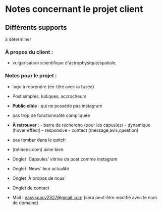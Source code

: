 # Notes concernant le projet client

## Différents supports

à déterminer

### À propos du client :

- vulgarisation scientifique d'astrophysique/spatiale.

### Notes pour le projet :

- logo à reprendre (en-tête avec la fusée)
- Post simples, ludiques, accrocheurs
- <strong>Public cible</strong> : qui ne possède pas instagram
- pas trop de fonctionnalité compliquée
- <strong>À retrouver</strong> : - barre de recherche (pour les capusles)
                                 - dynamique (hover effect)
                                 - responsive
                                 - contact (message,avis,question)
  
- pas tomber dans le quitch
- (retinens.com) aime bien
- Onglet 'Capsules' vitrine de post comme instagram
- Onglet 'News' leur actualité
- Onglet 'À propos de nous'
- Onglet de contact
- Mail : easyspacy2327@gmail.com (sera peut-être modifié avec le nom de domaine)